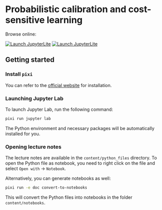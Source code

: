 # Probabilistic calibration and cost-sensitive learning

Browse online:

[![Launch JupyterLite](./book/images/jupyterbook_badge.svg 'Our JupyterBook
website')](https://probabl-ai.github.io/calibration-cost-sensitive-learning/) [![Launch
JupyterLite](./book/images/jupyterlite_badge.svg 'Our JupyterLite
website')](https://probabl-ai.github.io/calibration-cost-sensitive-learning/jupyterlite)

## Getting started

### Install `pixi`

You can refer to the [official website](https://pixi.sh/latest/#installation) for
installation.

### Launching Jupyter Lab

To launch Jupyter Lab, run the following command:

```bash
pixi run jupyter lab
```

The Python environment and necessary packages will be automatically installed for you.

### Opening lecture notes

The lecture notes are available in the `content/python_files` directory. To open the
Python file as notebook, you need to right click on the file and select `Open with` ->
`Notebook`.

Alternatively, you can generate notebooks as well:

```bash
pixi run -e doc convert-to-notebooks
```

This will convert the Python files into notebooks in the folder `content/notebooks`.
